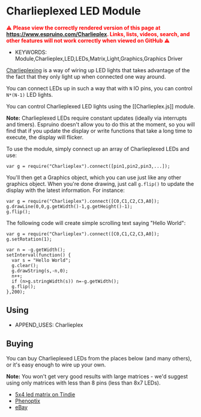 <!--- Copyright (c) 2013 Gordon Williams, Pur3 Ltd. See the file LICENSE for copying permission. -->
Charlieplexed LED Module
=====================

<span style="color:red">:warning: **Please view the correctly rendered version of this page at https://www.espruino.com/Charlieplex. Links, lists, videos, search, and other features will not work correctly when viewed on GitHub** :warning:</span>

* KEYWORDS: Module,Charlieplex,LED,LEDs,Matrix,Light,Graphics,Graphics Driver

[Charlieplexing](http://en.wikipedia.org/wiki/Charlieplexing) is a way of wiring up LED lights
 that takes advantage of the the fact that they only light up when connected one way around.

You can connect LEDs up in such a way that with `N` IO pins, you can control `N*(N-1)` LED lights.

You can control Charlieplexed LED lights using the [[Charlieplex.js]] module. 

**Note:** Charlieplexed LEDs require constant updates (ideally via interrupts and timers). Espruino doesn't allow you to do this at the moment, so you will find that if you update the display or write functions that take a long time to execute, the display will flicker.

To use the module, simply connect up an array of Charlieplexed LEDs and use:

```
var g = require("Charlieplex").connect([pin1,pin2,pin3,...]);
```

You'll then get a Graphics object, which you can use just like any other graphics object. When you're done drawing, just call `g.flip()` to update the display with the latest information. For instance:

```
var g = require("Charlieplex").connect([C0,C1,C2,C3,A0]);
g.drawLine(0,0,g.getWidth()-1,g.getHeight()-1);
g.flip();
```

The following code will create simple scrolling text saying "Hello World":

```
var g = require("Charlieplex").connect([C0,C1,C2,C3,A0]);
g.setRotation(1);

var n = -g.getWidth();
setInterval(function() {
  var s = "Hello World";
  g.clear();
  g.drawString(s,-n,0);
  n++;
  if (n>g.stringWidth(s)) n=-g.getWidth();
  g.flip();
},200);
```

Using 
-----

* APPEND_USES: Charlieplex

Buying
-----

You can buy Charlieplexed LEDs from the places below (and many others), or it's easy enough to wire up your own.

**Note:** You won't get very good results with large matrices - we'd suggest using only matrices with less than 8 pins (less than 8x7 LEDs).

* [5x4 led matrix on Tindie](https://www.tindie.com/products/bobricius/charlieplex-5x4-charlieplexed-color-0603-led-matrix-for-arduino-micro-lol/)
* [Phenoptix](http://www.phenoptix.com/products/adafruit-jprodgers-lol-shield-lots-of-leds-for-arduino-charlieplexed-display)
* [eBay](http://www.ebay.com/sch/i.html?_nkw=Charlieplexed)
